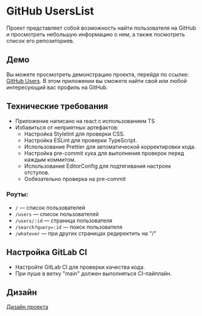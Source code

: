# GitHub UsersList

Проект представляет собой возможность найти пользователя на GitHub и просмотреть небольшую информацию о нем, а также посмотреть список его репозиториев.

## Демо

Вы можете просмотреть демонстрацию проекта, перейдя по ссылке: [GitHub Users](https://yk-kantakuzin.karpovdns.net). В этом приложении вы сможете найти свой или любой интересующий вас профиль на GitHub.

## Технические требования

- Приложение написано на react с использованием TS
- Избавиться от неприятных артефактов:
  - Настройка Stylelint для проверки CSS.
  - Настройка ESLint для проверки TypeScript.
  - Использование Prettier для автоматической корректировки кода.
  - Настройка pre-commit хука для выполнения проверок перед каждым коммитом.
  - Использование EditorConfig для подтягивания настроек отступов.
  - Ообязательно проверка на pre-commit

### Роуты:

- `/` — список пользователей
- `/users` — список пользователей
- `/users/:id` — страница пользователя
- `/search?query=:id` — поиск пользователя
- `/whatever` — при других страницах редиректить на "/"

## Настройка GitLab CI

- Настройте GitLab CI для проверки качества кода.
- При пуше в ветку "main" должен выполняться CI-пайплайн.

## Дизайн

[Дизайн проекта](https://www.figma.com/file/3UYNEY25JumdkCOmH0MdEP/Karpov-GitHub-Users?type=design&node-id=0-1&mode=design)

